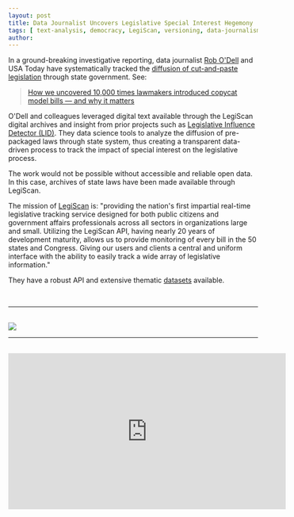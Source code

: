 ```yaml
---
layout: post
title: Data Journalist Uncovers Legislative Special Interest Hegemony
tags: [ text-analysis, democracy, LegiScan, versioning, data-journalism, open-data ]
author:
---
```



In a ground-breaking investigative reporting, data journalist [Rob O'Dell](https://twitter.com/robodellaz) and USA Today have systematically tracked the [diffusion of cut-and-paste legislation](https://www.azcentral.com/pages/interactives/asbestos-sharia-law-model-bills-lobbyists-special-interests-influence-state-laws/) through state government. See:

> [How we uncovered 10,000 times lawmakers introduced copycat model bills — and why it matters](https://www.usatoday.com/story/news/investigations/2019/04/03/how-laws-made-why-we-revealed-politicians-didnt-write-them/3162256002/)

O'Dell and colleagues leveraged digital text available through the LegiScan digital archives and insight from prior projects such as [Legislative Influence Detector (LID)](https://dssg.uchicago.edu/lid/). They data science tools to analyze the diffusion of pre-packaged laws through state system, thus creating a transparent data-driven process to track the impact of special interest on the legislative process.

The work would not be possible without accessible and reliable open data. In this case, archives of state laws have been made available through LegiScan. 

The mission of [LegiScan](https://legiscan.com/about) is: "providing the nation's first impartial real-time legislative tracking service designed for both public citizens and government affairs professionals across all sectors in organizations large and small. Utilizing the LegiScan API, having nearly 20 years of development maturity, allows us to provide monitoring of every bill in the 50 states and Congress. Giving our users and clients a central and uniform interface with the ability to easily track a wide array of legislative information." 

They have a robust API and extensive thematic [datasets](https://legiscan.com/datasets) available. 

<br>

---------------

<br>

<img src="https://raw.githubusercontent.com/DS4PS/ds4ps.github.io/master/_posts/img/242-Sharia-Kansas.gif">

<br>

--------------

<br> 

<iframe width="560" height="315" src="https://www.youtube-nocookie.com/embed/UOS6Czh-y3A" frameborder="0" allow="accelerometer; autoplay; encrypted-media; gyroscope; picture-in-picture" allowfullscreen></iframe>

<br>
<br>
